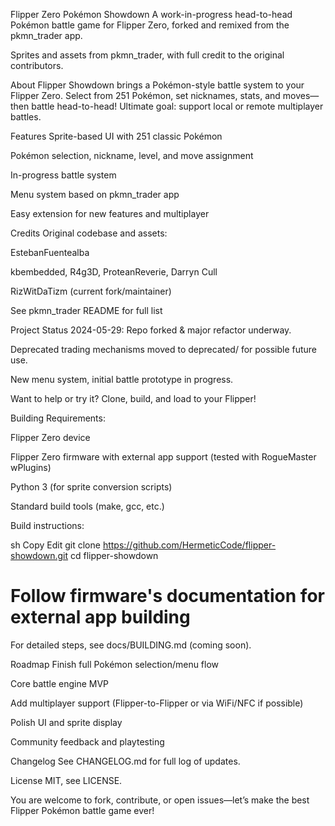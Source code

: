 Flipper Zero Pokémon Showdown
A work-in-progress head-to-head Pokémon battle game for Flipper Zero, forked and remixed from the pkmn_trader app.

Sprites and assets from pkmn_trader, with full credit to the original contributors.

About
Flipper Showdown brings a Pokémon-style battle system to your Flipper Zero.
Select from 251 Pokémon, set nicknames, stats, and moves—then battle head-to-head!
Ultimate goal: support local or remote multiplayer battles.

Features
Sprite-based UI with 251 classic Pokémon

Pokémon selection, nickname, level, and move assignment

In-progress battle system

Menu system based on pkmn_trader app

Easy extension for new features and multiplayer

Credits
Original codebase and assets:

EstebanFuentealba

kbembedded, R4g3D, ProteanReverie, Darryn Cull

RizWitDaTizm (current fork/maintainer)

See pkmn_trader README for full list

Project Status
2024-05-29: Repo forked & major refactor underway.

Deprecated trading mechanisms moved to deprecated/ for possible future use.

New menu system, initial battle prototype in progress.

Want to help or try it?
Clone, build, and load to your Flipper!

Building
Requirements:

Flipper Zero device

Flipper Zero firmware with external app support (tested with RogueMaster wPlugins)

Python 3 (for sprite conversion scripts)

Standard build tools (make, gcc, etc.)

Build instructions:

sh
Copy
Edit
git clone https://github.com/HermeticCode/flipper-showdown.git
cd flipper-showdown
# Follow firmware's documentation for external app building
For detailed steps, see docs/BUILDING.md (coming soon).

Roadmap
 Finish full Pokémon selection/menu flow

 Core battle engine MVP

 Add multiplayer support (Flipper-to-Flipper or via WiFi/NFC if possible)

 Polish UI and sprite display

 Community feedback and playtesting

Changelog
See CHANGELOG.md for full log of updates.

License
MIT, see LICENSE.

You are welcome to fork, contribute, or open issues—let’s make the best Flipper Pokémon battle game ever!
